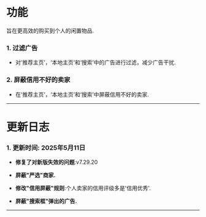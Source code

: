 # 功能

旨在更高效的购买到个人的闲置物品.

### 1. 过滤广告
- 对‘推荐主页’，‘本地主页’和‘搜索’中的广告进行过滤，减少广告干扰.

### 2. 屏蔽信用不好的卖家
- 在‘推荐主页’，‘本地主页’和‘搜索’中屏蔽信用不好的卖家.

---

# 更新日志

### 1. 更新时间: 2025年5月11日
- **修复了对新版失效的问题**:v7.29.20

- **屏蔽"严选"商家.**

- **修改"信用屏蔽"规则**:个人卖家的信用评级多是'信用优秀'.

- **屏蔽"搜索框"弹出的广告.**

---
